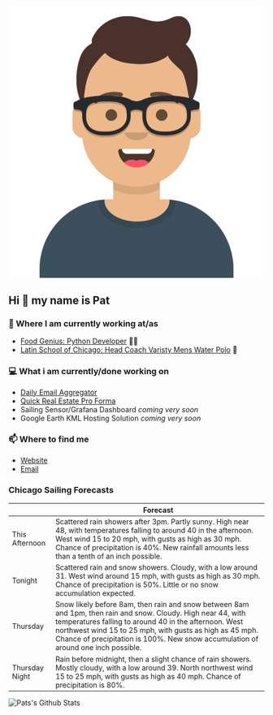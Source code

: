 [![Social banner for p-j-falconer](https://raw.githubusercontent.com/P-J-FALCONER/P-J-FALCONER/master/assets/avataaars.svg)](https://patfalconer.com/)
## Hi :wave: my name is Pat

### 💼 Where I am currently working at/as
- [Food Genius: Python Developer](https://getfoodgenius.com/) 🍔🐍
- [Latin School of Chicago: Head Coach Varisty Mens Water Polo](https://www.latinschool.org/) 🤽


### 💻 What i am currently/done working on
 - [Daily Email Aggregator](https://github.com/P-J-FALCONER/dott_daily_mail)
 - [Quick Real Estate Pro Forma](https://github.com/P-J-FALCONER/henry)
 - Sailing Sensor/Grafana Dashboard *coming very soon*
 - Google Earth KML Hosting Solution *coming very soon*

### 📫 Where to find me
 - [Website](https://patfalconer.com/)
 - [Email](mailto:patrick.j.falconer@gmail.com)


### Chicago Sailing Forecasts
|   | Forecast  |
|---|---|
| This Afternoon | Scattered rain showers after 3pm. Partly sunny. High near 48, with temperatures falling to around 40 in the afternoon. West wind 15 to 20 mph, with gusts as high as 30 mph. Chance of precipitation is 40%. New rainfall amounts less than a tenth of an inch possible. |
| Tonight | Scattered rain and snow showers. Cloudy, with a low around 31. West wind around 15 mph, with gusts as high as 30 mph. Chance of precipitation is 50%. Little or no snow accumulation expected. |
| Thursday | Snow likely before 8am, then rain and snow between 8am and 1pm, then rain and snow. Cloudy. High near 44, with temperatures falling to around 40 in the afternoon. West northwest wind 15 to 25 mph, with gusts as high as 45 mph. Chance of precipitation is 100%. New snow accumulation of around one inch possible. |
| Thursday Night | Rain before midnight, then a slight chance of rain showers. Mostly cloudy, with a low around 39. North northwest wind 15 to 25 mph, with gusts as high as 40 mph. Chance of precipitation is 80%. |

![Pats's Github Stats](https://github-readme-stats.vercel.app/api?username=p-j-falconer&show_icons=true&theme=radical)
